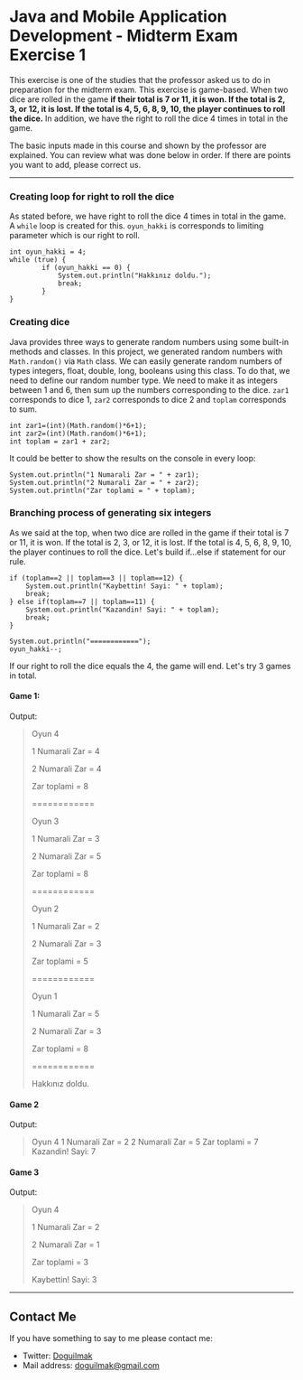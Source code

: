 
# Java and Mobile Application Development - Midterm Exam Exercise 1 

This exercise is one of the studies that the professor asked us to do in preparation for the midterm exam. This exercise is game-based. When two dice are rolled in the game **if their total is 7 or 11, it is won. If the total is 2, 3, or 12, it is lost. If the total is 4, 5, 6, 8, 9, 10, the player continues to roll the dice.** In addition, we have the right to roll the dice 4 times in total in the game.

The basic inputs made in this course and shown by the professor are explained. You can review what was done below in order. If there are points you want to add, please correct us.

---

### Creating loop for right to roll the dice

As stated before, we have right to roll the dice 4 times in total in the game. A <code>while</code> loop is created for this. `oyun_hakki` is corresponds to limiting parameter which is our right to roll.

	int oyun_hakki = 4;
    while (true) {
			if (oyun_hakki == 0) {
	        	System.out.println("Hakkınız doldu.");
	        	break;
	        }
	}


### Creating dice


Java provides three ways to generate random numbers using some built-in methods and classes. In this project, we generated random numbers with <code>Math.random()</code> via <code>Math</code> class. We can easily generate random numbers of types integers, float, double, long, booleans using this class. To do that, we need to define our random number type. We need to make it as integers between 1 and 6, then sum up the numbers corresponding to the dice. `zar1` corresponds to dice 1, `zar2` corresponds to dice 2 and `toplam` corresponds to sum.
    
	int zar1=(int)(Math.random()*6+1);
    int zar2=(int)(Math.random()*6+1);
    int toplam = zar1 + zar2;

It could be better to show the results on the console in every loop:

	System.out.println("1 Numarali Zar = " + zar1); 
    System.out.println("2 Numarali Zar = " + zar2);
    System.out.println("Zar toplami = " + toplam);


### Branching process of generating six integers 

As we said at the top, when two dice are rolled in the game if their total is 7 or 11, it is won. If the total is 2, 3, or 12, it is lost. If the total is 4, 5, 6, 8, 9, 10, the player continues to roll the dice. Let's build if...else if statement for our rule.


    if (toplam==2 || toplam==3 || toplam==12) {
        System.out.println("Kaybettin! Sayi: " + toplam);
        break;
    } else if(toplam==7 || toplam==11) { 
        System.out.println("Kazandin! Sayi: " + toplam);
        break; 
    }
    
    System.out.println("============");	        
    oyun_hakki--;

If our right to roll the dice equals the 4, the game will end. Let's try 3 games in total.

#### Game 1:

Output:

> Oyun 4
> 
> 1 Numarali Zar = 4 
> 
> 2 Numarali Zar = 4 
> 
> Zar toplami = 8
> 
> ============ 
> 
> Oyun 3
> 
> 1 Numarali Zar = 3 
> 
> 2 Numarali Zar = 5 
> 
> Zar toplami = 8
> 
> ============ 
> 
> Oyun 2
> 
> 1 Numarali Zar = 2 
> 
> 2 Numarali Zar = 3 
> 
> Zar toplami = 5
> 
> ============ 
> 
> Oyun 1
> 
> 1 Numarali Zar = 5 
> 
> 2 Numarali Zar = 3 
> 
> Zar toplami = 8
> 
> ============ 
> 
> Hakkınız doldu.

#### Game 2

Output:

> Oyun 4 
> 1 Numarali Zar = 2 
> 2 Numarali Zar = 5 Zar toplami = 7 
> Kazandin! Sayi: 7

#### Game 3

Output:

> Oyun 4 
> 
> 1 Numarali Zar = 2 
> 
> 2 Numarali Zar = 1 
> 
> Zar toplami = 3
> 
> Kaybettin! Sayi: 3

---

## Contact Me

If you have something to say to me please contact me: 

 - Twitter: [Doguilmak](https://twitter.com/Doguilmak) 
 - Mail address: doguilmak@gmail.com
